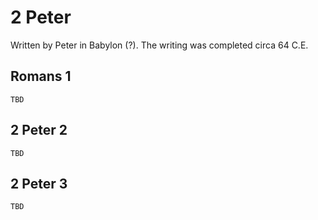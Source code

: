 # 2 Peter

Written by Peter in Babylon (?). The writing was completed circa 64 C.E.

## Romans 1

```
TBD
```


## 2 Peter 2

```
TBD
```


## 2 Peter 3

```
TBD
```


